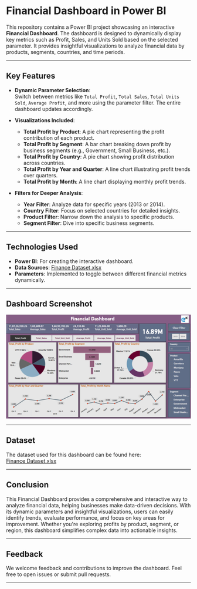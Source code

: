 # Financial Dashboard in Power BI

This repository contains a Power BI project showcasing an interactive **Financial Dashboard**. The dashboard is designed to dynamically display key metrics such as Profit, Sales, and Units Sold based on the selected parameter. It provides insightful visualizations to analyze financial data by products, segments, countries, and time periods.

---

## Key Features

- **Dynamic Parameter Selection**:  
  Switch between metrics like `Total Profit`, `Total Sales`, `Total Units Sold`, `Average Profit`, and more using the parameter filter. The entire dashboard updates accordingly.

- **Visualizations Included**:
  - **Total Profit by Product**: A pie chart representing the profit contribution of each product.
  - **Total Profit by Segment**: A bar chart breaking down profit by business segments (e.g., Government, Small Business, etc.).
  - **Total Profit by Country**: A pie chart showing profit distribution across countries.
  - **Total Profit by Year and Quarter**: A line chart illustrating profit trends over quarters.
  - **Total Profit by Month**: A line chart displaying monthly profit trends.

- **Filters for Deeper Analysis**:
  - **Year Filter**: Analyze data for specific years (2013 or 2014).
  - **Country Filter**: Focus on selected countries for detailed insights.
  - **Product Filter**: Narrow down the analysis to specific products.
  - **Segment Filter**: Dive into specific business segments.

---

## Technologies Used

- **Power BI**: For creating the interactive dashboard.
- **Data Sources**: [Finance Dataset.xlsx](https://github.com/Samikhya-Sahoo/Financial-Dashboard-in-Power-BI/blob/main/Finance%20dataset.xlsx)
- **Parameters**: Implemented to toggle between different financial metrics dynamically.

---

## Dashboard Screenshot

![Financial Dashboard](https://github.com/Samikhya-Sahoo/Financial-Dashboard-in-Power-BI/blob/main/POWER%20BI%20FINANCIAL%20DASHBOARD.png)

---

## Dataset

The dataset used for this dashboard can be found here:  
[Finance Dataset.xlsx](https://github.com/Samikhya-Sahoo/Financial-Dashboard-in-Power-BI/blob/main/Finance%20dataset.xlsx)


---

## Conclusion

This Financial Dashboard provides a comprehensive and interactive way to analyze financial data, helping businesses make data-driven decisions. With its dynamic parameters and insightful visualizations, users can easily identify trends, evaluate performance, and focus on key areas for improvement. Whether you're exploring profits by product, segment, or region, this dashboard simplifies complex data into actionable insights.

---

## Feedback

We welcome feedback and contributions to improve the dashboard. Feel free to open issues or submit pull requests.

---
